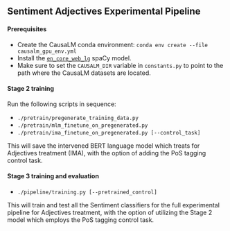 ## Sentiment Adjectives Experimental Pipeline
#### Prerequisites
- Create the CausaLM conda environment: `conda env create --file causalm_gpu_env.yml`
- Install the [`en_core_web_lg`](https://spacy.io/models/en#en_core_web_lg) spaCy model.
- Make sure to set the `CAUSALM_DIR` variable in `constants.py` to point to the path where the CausaLM datasets are located.
#### Stage 2 training
Run the following scripts in sequence:
- `./pretrain/pregenerate_training_data.py`
- `./pretrain/mlm_finetune_on_pregenerated.py`
- `./pretrain/ima_finetune_on_pregenerated.py [--control_task]`

This will save the intervened BERT language model which treats for Adjectives treatment (IMA), with the option of adding the PoS tagging control task.

#### Stage 3 training and evaluation
- `./pipeline/training.py [--pretrained_control]`

This will train and test all the Sentiment classifiers for the full experimental pipeline for Adjectives treatment, with the option of utilizing the Stage 2 model which employs the PoS tagging control task.
